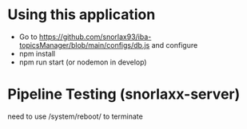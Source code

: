 # Using this application
* Go to https://github.com/snorlax93/iba-topicsManager/blob/main/configs/db.js and configure
* npm install
* npm run start (or nodemon in develop)

# Pipeline Testing (snorlaxx-server)
need to use /system/reboot/ to terminate
